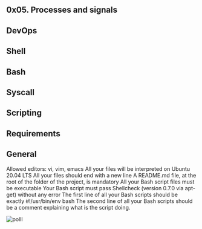 ## 0x05. Processes and signals
## DevOps
## Shell
## Bash
## Syscall
## Scripting

## Requirements
## General
Allowed editors: vi, vim, emacs
All your files will be interpreted on Ubuntu 20.04 LTS
All your files should end with a new line
A README.md file, at the root of the folder of the project, is mandatory
All your Bash script files must be executable
Your Bash script must pass Shellcheck (version 0.7.0 via apt-get) without any error
The first line of all your Bash scripts should be exactly #!/usr/bin/env bash
The second line of all your Bash scripts should be a comment explaining what is the script doing.

![polll](https://s3.amazonaws.com/alx-intranet.hbtn.io/uploads/medias/2020/9/d8ecfe9109334898b9540ffd20cf64d1c06f0c09.jpg?X-Amz-Algorithm=AWS4-HMAC-SHA256&X-Amz-Credential=AKIARDDGGGOUSBVO6H7D%2F20240126%2Fus-east-1%2Fs3%2Faws4_request&X-Amz-Date=20240126T112113Z&X-Amz-Expires=86400&X-Amz-SignedHeaders=host&X-Amz-Signature=a4aa1789951ed5c49b5e118d27fb09a6f776bde7f3c38e4770e1bb2835f6d180)

